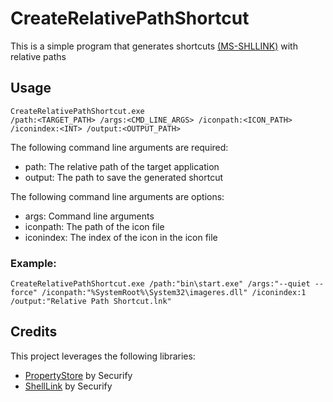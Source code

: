 # CreateRelativePathShortcut
This is a simple program that generates shortcuts [(MS-SHLLINK)](https://learn.microsoft.com/en-us/openspecs/windows_protocols/ms-shllink/16cb4ca1-9339-4d0c-a68d-bf1d6cc0f943) with relative paths

## Usage

```
CreateRelativePathShortcut.exe 
/path:<TARGET_PATH> /args:<CMD_LINE_ARGS> /iconpath:<ICON_PATH> /iconindex:<INT> /output:<OUTPUT_PATH>
```

The following command line arguments are required:
* path: The relative path of the target application
* output: The path to save the generated shortcut

The following command line arguments are options:
* args: Command line arguments
* iconpath: The path of the icon file
* iconindex: The index of the icon in the icon file


### Example:

```
CreateRelativePathShortcut.exe /path:"bin\start.exe" /args:"--quiet --force" /iconpath:"%SystemRoot%\System32\imageres.dll" /iconindex:1 /output:"Relative Path Shortcut.lnk"
```

## Credits

This project leverages the following libraries:
* [PropertyStore](https://github.com/securifybv/PropertyStore) by Securify
* [ShellLink](https://github.com/securifybv/ShellLink) by Securify

